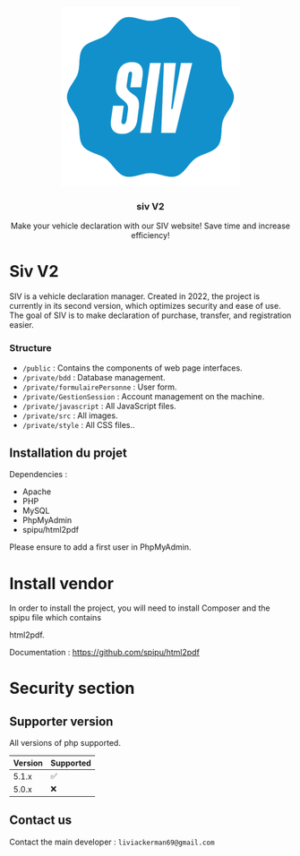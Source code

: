 <p align="center">
  <a href="https://github.com/Rayan-El-Manssouri/sivV2#readme">
    <img src="./private/src/logo2.png" alt="SivV2 logo" style="max-width: 100%;" >
  </a>
</p>

<h3 align="center">siv V2</h3>

<p align="center">
  Make your vehicle declaration with our SIV website! Save time and increase efficiency!
</p>


# Siv V2

SIV is a vehicle declaration manager. Created in 2022, the project is currently in its second version, 
which optimizes security and ease of use. The goal of SIV is to make declaration of purchase, transfer, 
and registration easier.

### Structure

- ```/public``` : Contains the components of web page interfaces.
- ```/private/bdd``` : Database management.
- ```/private/formulairePersonne``` : User form.
- ```/private/GestionSession``` : Account management on the machine.
- ```/private/javascript``` : All JavaScript files.
- ```/private/src``` : All images.
- ```/private/style``` : All CSS files..


## Installation du projet

Dependencies :
- Apache
- PHP
- MySQL
- PhpMyAdmin
- spipu/html2pdf

Please ensure to add a first user in PhpMyAdmin.

# Install vendor

In order to install the project, you will need to install Composer and the spipu file which contains 

html2pdf.

Documentation : https://github.com/spipu/html2pdf

# Security section

## Supporter version

All versions of php supported.


| Version | Supported          |
| ------- | ------------------ |
| 5.1.x   | :white_check_mark: |
| 5.0.x   | :x:                |


## Contact us

Contact the main developer : ```liviackerman69@gmail.com```

